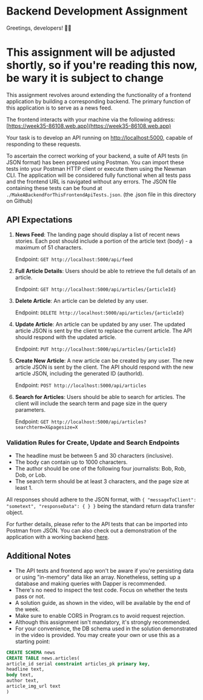 # Backend Development Assignment

Greetings, developers! 👨‍💻

# This assignment will be adjusted shortly, so if you're reading this now, be wary it is subject to change

This assignment revolves around extending the functionality of a frontend application by building a corresponding backend. The primary function of this application is to serve as a news feed.

The frontend interacts with your machine via the following address: [https://week35-86108.web.app](https://week35-86108.web.app)

Your task is to develop an API running on [http://localhost:5000](http://localhost:5000), capable of responding to these requests.

To ascertain the correct working of your backend, a suite of API tests (in JSON format) has been prepared using Postman. You can import these tests into your Postman HTTP client or execute them using the Newman CLI. The application will be considered fully functional when all tests pass and the frontend URL is navigated without any errors. The JSON file containing these tests can be found at `./MakeABackendForThisFrontendApiTests.json`. (the .json file in this directory on Github)

## API Expectations

1. **News Feed**: The landing page should display a list of recent news stories. Each post should include a portion of the article text (body) - a maximum of 51 characters.

   Endpoint: `GET http://localhost:5000/api/feed`

2. **Full Article Details**: Users should be able to retrieve the full details of an article.

   Endpoint: `GET http://localhost:5000/api/articles/{articleId}`

3. **Delete Article**: An article can be deleted by any user.

   Endpoint: `DELETE http://localhost:5000/api/articles/{articleId}`

4. **Update Article**: An article can be updated by any user. The updated article JSON is sent by the client to replace the current article. The API should respond with the updated article.

   Endpoint: `PUT http://localhost:5000/api/articles/{articleId}`

5. **Create New Article**: A new article can be created by any user. The new article JSON is sent by the client. The API should respond with the new article JSON, including the generated ID (authorId).

   Endpoint: `POST http://localhost:5000/api/articles`

6. **Search for Articles**: Users should be able to search for articles. The client will include the search term and page size in the query parameters.

   Endpoint: `GET http://localhost:5000/api/articles?searchterm=X&pagesize=X`

### Validation Rules for Create, Update and Search Endpoints

- The headline must be between 5 and 30 characters (inclusive).
- The body can contain up to 1000 characters.
- The author should be one of the following four journalists: Bob, Rob, Dob, or Lob.
- The search term should be at least 3 characters, and the page size at least 1.

All responses should adhere to the JSON format, with `{ "messageToClient": "sometext", "responseData": { } }` being the standard return data transfer object.

For further details, please refer to the API tests that can be imported into Postman from JSON. You can also check out a demonstration of the application with a working backend [here](https://drive.google.com/file/d/1dgtCAWYUcX-tnxnN-MywxyMSwOFewmgm/view?usp=sharing).

## Additional Notes

- The API tests and frontend app won't be aware if you're persisting data or using "in-memory" data like an array. Nonetheless, setting up a database and making queries with Dapper is recommended.
- There's no need to inspect the test code. Focus on whether the tests pass or not.
- A solution guide, as shown in the video, will be available by the end of the week.
- Make sure to enable CORS in Program.cs to avoid request rejection.
- Although this assignment isn't mandatory, it's strongly recommended.
- For your convenience, the DB schema used in the solution demonstrated in the video is provided. You may create your own or use this as a starting point:

```sql
CREATE SCHEMA news
CREATE TABLE news.articles(
article_id serial constraint articles_pk primary key,
headline text,
body text,
author text,
article_img_url text
)